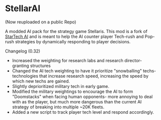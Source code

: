 # StellarAI

(Now reuploaded on a public Repo)

A modded AI pack for the strategy game Stellaris. This mod is a fork of [StarTech AI](https://steamcommunity.com/sharedfiles/filedetails/?id=2494712590) and is meant to help the AI counter player Tech-rush and Pop-rush strategies by dynamically responding to player decisions. 


Changelog (0.32)
* Increased the weighting for research labs and research director-granting structures
* Changed the AI tech weighting to have it prioritize "snowballing" techs- technologies that increase research speed, increasing the speed by which new techs are gained.
* Slightly deprioritized military tech in early game.  
* Modified the military weightings to encourage the AI to form "Doomstacks" when facing human opponents- more annoying to deal with as the player, but much more dangerous than the current AI strategy of breaking into multiple ~20K fleets.
* Added a new script to track player tech level and respond accordingly.
